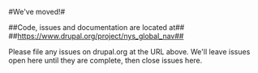 #We've moved!#

##Code, issues and documentation are located at##
##https://www.drupal.org/project/nys_global_nav##

Please file any issues on drupal.org at the URL above.
We'll leave issues open here until they are complete, then close issues here.
